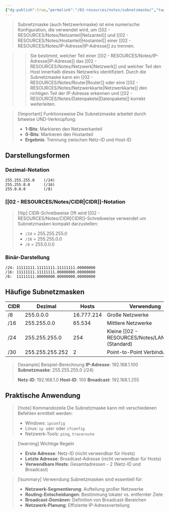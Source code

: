 ```yaml
---
{"dg-publish":true,"permalink":"/02-resources/notes/subnetzmaske/","tags":["informatik/netzwerk/adressierung/trennung","informatik/netzwerk/aufteilung","informatik/netzwerk/subnet-mask"],"noteIcon":"","updated":"2025-10-29T12:59:10.690+01:00"}
---
```



>Subnetzmaske (auch Netzwerkmaske) ist eine numerische Konfiguration, die verwendet wird, um [[02 - RESOURCES/Notes/Netzanteil\|Netzanteil]] und [[02 - RESOURCES/Notes/Hostanteil\|Hostanteil]] einer [[02 - RESOURCES/Notes/IP-Adresse\|IP-Adresse]] zu trennen.

>>Sie bestimmt, welcher Teil einer [[02 - RESOURCES/Notes/IP-Adresse\|IP-Adresse]] das [[02 - RESOURCES/Notes/Netzwerk\|Netzwerk]] und welcher Teil den Host innerhalb dieses Netzwerks identifiziert. Durch die Subnetzmaske kann ein [[02 - RESOURCES/Notes/Router\|Router]] oder eine [[02 - RESOURCES/Notes/Netzwerkkarte\|Netzwerkkarte]] den richtigen Teil der IP-Adresse erkennen und [[02 - RESOURCES/Notes/Datenpakete\|Datenpakete]] korrekt weiterleiten.

>[!important] Funktionsweise
>Die Subnetzmaske arbeitet durch bitweise UND-Verknüpfung:
>- **1-Bits**: Markieren den Netzwerkanteil
>- **0-Bits**: Markieren den Hostanteil
>- **Ergebnis**: Trennung zwischen Netz-ID und Host-ID

## Darstellungsformen

### Dezimal-Notation
```
255.255.255.0    (/24)
255.255.0.0      (/16)
255.0.0.0        (/8)
```

### [[02 - RESOURCES/Notes/CIDR\|CIDR]]-Notation
>[!tip] CIDR-Schreibweise
>Oft wird [[02 - RESOURCES/Notes/CIDR\|CIDR]]-Schreibweise verwendet um Subnetzmasken kompakt darzustellen:
>- `/24` = 255.255.255.0
>- `/16` = 255.255.0.0
>- `/8` = 255.0.0.0

### Binär-Darstellung
```
/24: 11111111.11111111.11111111.00000000
/16: 11111111.11111111.00000000.00000000
/8:  11111111.00000000.00000000.00000000
```

## Häufige Subnetzmasken

|CIDR|Dezimal|Hosts|Verwendung|
|---|---|---|---|
|/8|255.0.0.0|16.777.214|Große Netzwerke|
|/16|255.255.0.0|65.534|Mittlere Netzwerke|
|/24|255.255.255.0|254|Kleine [[02 - RESOURCES/Notes/LAN\|LAN]]s (Standard)|
|/30|255.255.255.252|2|Point-to-Point Verbindungen|

>[!example] Beispiel-Berechnung
>**IP-Adresse**: 192.168.1.100
>**Subnetzmaske**: 255.255.255.0 (/24)
>
>**Netz-ID**: 192.168.1.0
>**Host-ID**: 100
>**Broadcast**: 192.168.1.255

## Praktische Anwendung

>[!note] Kommandozeile
>Die Subnetzmaske kann mit verschiedenen Befehlen ermittelt werden:
>- Windows: `ipconfig`
>- Linux: `ip addr` oder `ifconfig`
>- Netzwerk-Tools: `ping`, `traceroute`

>[!warning] Wichtige Regeln
>- **Erste Adresse**: Netz-ID (nicht verwendbar für Hosts)
>- **Letzte Adresse**: Broadcast-Adresse (nicht verwendbar für Hosts)
>- **Verwendbare Hosts**: Gesamtadressen - 2 (Netz-ID und Broadcast)

>[!summary] Verwendung
>Subnetzmasken sind essentiell für:
>- **Netzwerk-Segmentierung**: Aufteilung großer Netzwerke
>- **Routing-Entscheidungen**: Bestimmung lokaler vs. entfernter Ziele
>- **Broadcast-Domänen**: Definition von Broadcast-Bereichen
>- **Netzwerk-Planung**: Effiziente IP-Adressverteilung